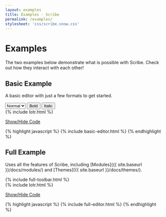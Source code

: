 ```yaml
---
layout: examples
title: Examples - Scribe
permalink: /examples/
stylesheet: 'css/scribe.snow.css'
---
```


# Examples

The two examples below demonstrate what is possible with Scribe. Check out how they interact with each other!

## Basic Example

A basic editor with just a few formats to get started.

<div class="scribe-wrapper">
  <div id="basic-toolbar">
    <select title="Size" class="sc-font-size">
      <option value="small">Small</option>
      <option value="normal" selected>Normal</option>
      <option value="large">Large</option>
      <option value="huge">Huge</option>
    </select>
    <button class="sc-bold">Bold</button>
    <button class="sc-italic">Italic</button>
  </div>
  <div id="basic-editor">
  {% include lotr.html %}
  </div>
</div>

<a class="accordian-toggle" data-toggle="collapse" href="#basic-collapse">Show/Hide Code</a>

<div id="basic-collapse" class="accordian-body collapse">
{% highlight javascript %}
{% include basic-editor.html %}
{% endhighlight %}
</div>

## Full Example

Uses all the features of Scribe, including [Modules]({{ site.baseurl }}/docs/modules/) and [Themes]({{ site.baseurl }}/docs/themes/).

<div class="scribe-wrapper">
  <div id="full-toolbar">
  {% include full-toolbar.html %}
  </div>
  <div id="full-editor">
  {% include lotr.html %}
  </div>
</div>

<a class="accordian-toggle" data-toggle="collapse" href="#full-collapse">Show/Hide Code</a>

<div id="full-collapse" class="accordian-body collapse">
{% highlight javascript %}
{% include full-editor.html %}
{% endhighlight %}
</div>

<script src="{{ site.baseurl }}/js/scribe.js"></script>
<script>
{% include basic-editor.html %}
{% include full-editor.html %}
</script>

